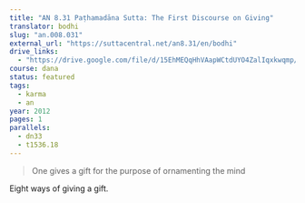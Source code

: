 ```yaml
---
title: "AN 8.31 Paṭhamadāna Sutta: The First Discourse on Giving"
translator: bodhi
slug: "an.008.031"
external_url: "https://suttacentral.net/an8.31/en/bodhi"
drive_links:
  - "https://drive.google.com/file/d/15EhMEQqHhVAapWCtdUYO4ZalIqxkwqmp/view?usp=drivesdk"
course: dana
status: featured
tags:
  - karma
  - an
year: 2012
pages: 1
parallels:
  - dn33
  - t1536.18
---
```


> One gives a gift for the purpose of ornamenting the mind

Eight ways of giving a gift.
